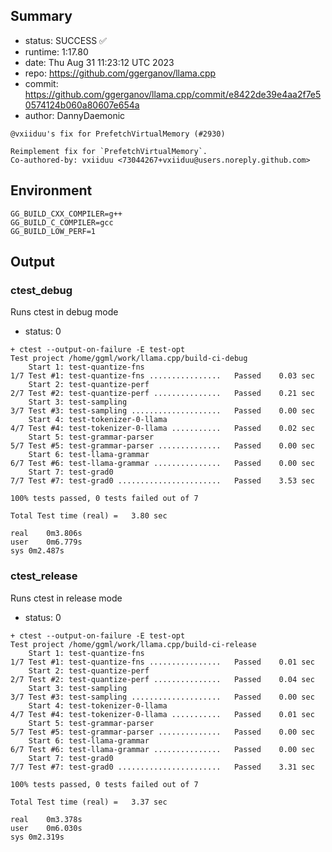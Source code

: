 ## Summary

- status:  SUCCESS ✅
- runtime: 1:17.80
- date:    Thu Aug 31 11:23:12 UTC 2023
- repo:    https://github.com/ggerganov/llama.cpp
- commit:  https://github.com/ggerganov/llama.cpp/commit/e8422de39e4aa2f7e50574124b060a80607e654a
- author:  DannyDaemonic
```
@vxiiduu's fix for PrefetchVirtualMemory (#2930)

Reimplement fix for `PrefetchVirtualMemory`.
Co-authored-by: vxiiduu <73044267+vxiiduu@users.noreply.github.com>
```

## Environment

```
GG_BUILD_CXX_COMPILER=g++
GG_BUILD_C_COMPILER=gcc
GG_BUILD_LOW_PERF=1
```

## Output

### ctest_debug

Runs ctest in debug mode
- status: 0
```
+ ctest --output-on-failure -E test-opt
Test project /home/ggml/work/llama.cpp/build-ci-debug
    Start 1: test-quantize-fns
1/7 Test #1: test-quantize-fns ................   Passed    0.03 sec
    Start 2: test-quantize-perf
2/7 Test #2: test-quantize-perf ...............   Passed    0.21 sec
    Start 3: test-sampling
3/7 Test #3: test-sampling ....................   Passed    0.00 sec
    Start 4: test-tokenizer-0-llama
4/7 Test #4: test-tokenizer-0-llama ...........   Passed    0.02 sec
    Start 5: test-grammar-parser
5/7 Test #5: test-grammar-parser ..............   Passed    0.00 sec
    Start 6: test-llama-grammar
6/7 Test #6: test-llama-grammar ...............   Passed    0.00 sec
    Start 7: test-grad0
7/7 Test #7: test-grad0 .......................   Passed    3.53 sec

100% tests passed, 0 tests failed out of 7

Total Test time (real) =   3.80 sec

real	0m3.806s
user	0m6.779s
sys	0m2.487s
```

### ctest_release

Runs ctest in release mode
- status: 0
```
+ ctest --output-on-failure -E test-opt
Test project /home/ggml/work/llama.cpp/build-ci-release
    Start 1: test-quantize-fns
1/7 Test #1: test-quantize-fns ................   Passed    0.01 sec
    Start 2: test-quantize-perf
2/7 Test #2: test-quantize-perf ...............   Passed    0.04 sec
    Start 3: test-sampling
3/7 Test #3: test-sampling ....................   Passed    0.00 sec
    Start 4: test-tokenizer-0-llama
4/7 Test #4: test-tokenizer-0-llama ...........   Passed    0.01 sec
    Start 5: test-grammar-parser
5/7 Test #5: test-grammar-parser ..............   Passed    0.00 sec
    Start 6: test-llama-grammar
6/7 Test #6: test-llama-grammar ...............   Passed    0.00 sec
    Start 7: test-grad0
7/7 Test #7: test-grad0 .......................   Passed    3.31 sec

100% tests passed, 0 tests failed out of 7

Total Test time (real) =   3.37 sec

real	0m3.378s
user	0m6.030s
sys	0m2.319s
```
